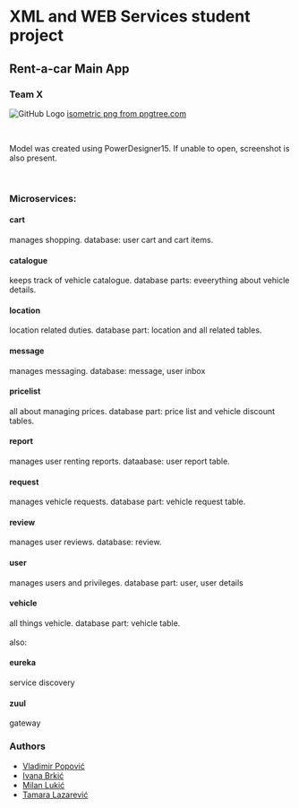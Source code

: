 # XML and WEB Services student project 
## Rent-a-car Main App
### Team X 
![GitHub Logo](https://github.com/rushbdonotstop/main-app-rent-a-car/blob/master/service.png)
<a href='https://pngtree.com/so/isometric'>isometric png from pngtree.com</a>
<br>

<br>

Model was created using PowerDesigner15. If unable to open, screenshot is also present.

<br>

### Microservices:
#### cart
manages shopping. database: user cart and cart items.
#### catalogue
keeps track of vehicle catalogue. database parts: eveerything about vehicle details.
#### location
location related duties. database part: location and all related tables.
#### message
manages messaging. database: message, user inbox
#### pricelist
all about managing prices.
database part: price list and vehicle discount tables.
#### report
manages user renting reports. dataabase: user report table.
#### request
manages vehicle requests. database part: vehicle request table.
#### review
manages user reviews. database: review.
#### user
manages users and privileges. database part: user, user details
#### vehicle
all things vehicle. database part: vehicle table.
<br>
<br>
also:
<br>
#### eureka
service discovery
#### zuul
gateway
### Authors
*   [Vladimir Popović](https://github.com/PopovicV)
*   [Ivana Brkić](https://github.com/ivanabrkic)
*   [Milan Lukić](https://github.com/lukicMilan)
*   [Tamara Lazarević](https://github.com/TLazarevic)
